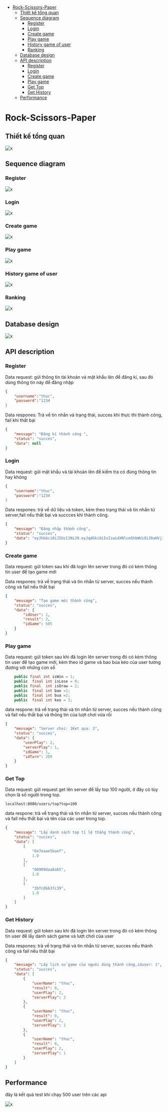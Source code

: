 
 - [Rock-Scissors-Paper](#rock-scissors-paper) 
    - [Thiết kế tổng quan](#thiết-kế-tổng-quan)   
    -  [Sequence diagram](#sequence-diagram)         
       - [Register](#register)         
       - [Login](#login)         
       - [Create game](#create-game)         
       - [Play game](#play-game)         
       - [History game of user](#history-game-of-user)         
       - [Ranking](#ranking)     
    - [Database design](#database-design)     
    - [API description](#api-description)         
      - [Register](#register-1)         
      - [Login](#login-1)
      -   [Create game](#create-game-1)         
      - [Play game](#play-game-1)         
      - [Get Top](#get-top)         
      - [Get History](#get-history)     
    - [Performance](#performance) 
# Rock-Scissors-Paper

## Thiết kế tổng quan

![x](image/Architecture&#32;bao&#32;bua&#32;keo.png)

## Sequence diagram

### Register

![x](image/Register&#32;Sq.png)

### Login

![x](image/login&#32;sq.png)

### Create game

![x](image/creategame&#32;sq.png)

### Play game

![x](image/play&#32;game.png)

### History game of user

![x](image/history.png)

### Ranking

![x](image/top.png)

## Database design

![x](image/db.png)

## API description

### Register

Data request: gửi thông tin tài khoản và mật khẩu lên để đăng kí, sau đó dùng thông tin này để đăng nhập
```json
{
    "username":"thuc",
    "password":"1234
}

```

Data respones: Trả về tin nhắn và trạng thái, succes khi thực thi thành công, fail khi thất bại

```json
{
    "message": "Đăng kí thành công ",
    "status": "succes",
    "data": null
}
```

### Login

Data request: gửi mật khẩu và tài khoản lên để kiểm tra có đúng thông tin hay không
```json
{
    "username":"thuc",
    "password":"1234
}

```

Data respones: trả về dữ liệu và token, kèm theo trạng thái và tin nhắn từ server,fail nếu thất bại và succces khi thành công.

```json
{
    "message": "Đăng nhập thành công",
    "status": "succes",
    "data": "eyJhbGciOiJIUzI1NiJ9.eyJqdGkiOiIxIiwidXNlcm5hbWUiOiJ0aHVjIiwiZXhwIjoxNTY1MDE3MDQ3fQ.9dRxnt1R71ikThO9sUu6G7NpirOykXsfRA0rZf5Wb-g"
}
```

### Create game

Data request: gửi token sau khi đã login lên server trong đó có kèm thông tin user để tạo game mới

Data respones: trả về trạng thái và tin nhắn từ server, succes nếu thành công và fail nếu thất bại

```json
{
    "message": "Tạo game mới thành công",
    "status": "succes",
    "data": {
        "idUser": 1,
        "result": 2,
        "idGame": 505
    }
}
```

### Play game

Data request: gửi token sau khi đã login lên server trong đó có kèm thông tin user để tạo game mới, kèm theo id game và bao búa kéo của user tương đương với những con số
```java
    public final int isWin = 1;
    public  final int isLose = 0;
    public final  int isDraw = 2;
    public  final int bao =1;
    public  final int bua =2;
    public  final int keo = 3;
```

data respone: trả về trạng thái và tin nhắn từ server, succes nếu thành công và fail nếu thất bại và thông tin của lượt chơi vừa rồi

```json
{
    "message": "Server choi: 1Ket qua: 2",
    "status": "succes",
    "data": {
        "userPlay": 2,
        "serverPlay": 1,
        "idGame": 1,
        "idTurn": 209
    }
}
```
### Get Top

Data request: gửi request get lên server để lấy top 100 người, ở đây có tùy chọn là số người trong top.

`localhost:8080/users/top?top=100`

data respone: trả về trạng thái và tin nhắn từ server, succes nếu thành công và fail nếu thất bại và tên của các user trong top.
```json
{
    "message": "Lấy danh sách top tỉ lệ thắng thành công",
    "status": "succes",
    "data": [
        [
            "6e7eaae5baef",
            1.0
        ],
        [
            "00909daa8ab5",
            1.0
        ],
        [
            "3bfc8b637c39",
            1.0
        ]
    ]
}
```

### Get History


Data request: gửi token sau khi đã login lên server trong đó có kèm thông tin user để lấy danh sách game và lượt chơi của user

Data respones: trả về trạng thái và tin nhắn từ server, succes nếu thành công và fail nếu thất bại

```json
{
    "message": "Lấy lịch sử game của người dùng thành công,iduser: 1",
    "status": "succes",
    "data": [
        {
            "userName": "thuc",
            "result": 0,
            "userPlay": 2,
            "serverPlay": 2
        },
        {
            "userName": "thuc",
            "result": 0,
            "userPlay": 2,
            "serverPlay": 1
        },
        {
            "userName": "thuc",
            "result": 0,
            "userPlay": 2,
            "serverPlay": 1
        }
    ]
}
```

## Performance

đây là kết quả test khi chạy 500 user trên các api 

![x](image/performance.png)